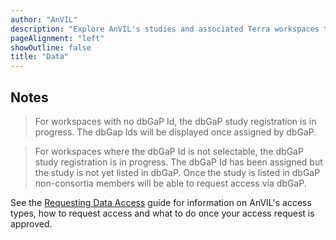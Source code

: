 ```yaml
---
author: "AnVIL"
description: "Explore AnVIL's studies and associated Terra workspaces to discover datasets of interest."
pageAlignment: "left"
showOutline: false
title: "Data"
---
```


<dashboard-anvil></dashboard-anvil>

## Notes

> For workspaces with no dbGaP Id, the dbGaP study registration is in progress. The dbGap Ids will be displayed once assigned by dbGaP. 

>For workspaces where the dbGaP Id is not selectable, the dbGaP study registration is in progress.  The dbGaP Id has been assigned but the study is not yet listed in dbGaP. Once the study is listed in dbGaP non-consortia members will be able to request access via dbGaP.

 See the [Requesting Data Access](/learn/accessing-data/requesting-data-access) guide for information on AnVIL's access types, how to request access and what to do once your access request is approved.
